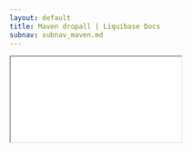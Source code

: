 ```yaml
---
layout: default
title: Maven dropall | Liquibase Docs
subnav: subnav_maven.md
---
```


<iframe class="maven" src="generated/dropAll-mojo.html"></iframe>